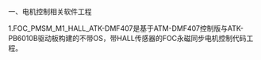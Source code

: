 一、电机控制相关软件工程

1.FOC_PMSM_M1_HALL_ATK-DMF407是基于ATM-DMF407控制版与ATK-PB6010B驱动板构建的不带OS，带HALL传感器的FOC永磁同步电机控制代码工程。